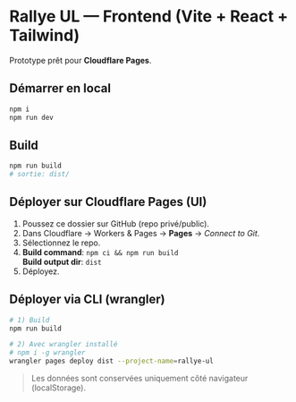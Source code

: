 # Rallye UL — Frontend (Vite + React + Tailwind)

Prototype prêt pour **Cloudflare Pages**.

## Démarrer en local
```bash
npm i
npm run dev
```

## Build
```bash
npm run build
# sortie: dist/
```

## Déployer sur Cloudflare Pages (UI)
1. Poussez ce dossier sur GitHub (repo privé/public).
2. Dans Cloudflare → Workers & Pages → **Pages** → *Connect to Git*.
3. Sélectionnez le repo.
4. **Build command**: `npm ci && npm run build`  
   **Build output dir**: `dist`
5. Déployez.

## Déployer via CLI (wrangler)
```bash
# 1) Build
npm run build

# 2) Avec wrangler installé
# npm i -g wrangler
wrangler pages deploy dist --project-name=rallye-ul
```

> Les données sont conservées uniquement côté navigateur (localStorage).
